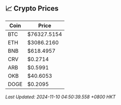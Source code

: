## 📈 Crypto Prices

| Coin | Price |
| ---- | ----- |
| BTC | $76327.5154 |
| ETH | $3086.2160 |
| BNB | $618.4957 |
| CRV | $0.2714 |
| ARB | $0.5991 |
| OKB | $40.6053 |
| DOGE | $0.2095 |

_Last Updated: 2024-11-10 04:50:39.558 +0800 HKT_